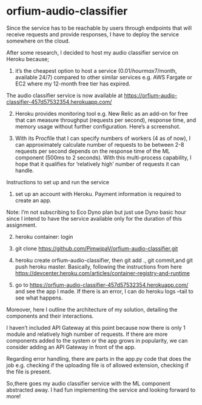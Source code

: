 # orfium-audio-classifier

Since the service has to be reachable by users through endpoints that will receive requests and provide responses, I have to deploy the service somewhere on the cloud.

After some research, I decided to host my audio classifier service on Heroku because;

1. it’s the cheapest option to host a service ($0.01/hour max$7/month, available 24/7) compared to other similar services e.g. AWS Fargate or EC2 where my 12-month free tier has expired.

The audio classifier service is now available at https://orfium-audio-classifier-457d57532354.herokuapp.com/


2. Heroku provides monitoring tool e.g. New Relic as an add-on for free that can measure throughput (requests per second), response time, and memory usage without further configuration. Here’s a screenshot.




3. With its Procfile that I can specify numbers of workers (4 as of now), I can approximately calculate number of requests to be between 2-8 requests per second depends on the response time of the ML component (500ms to 2 seconds). With this multi-process capability, I hope that it qualifies for ‘relatively high’ number of requests it can handle.



Instructions to set up and run the service 

1. set up an account with Heroku. Payment information is required to create an app.

Note: I’m not subscribing to Eco Dyno plan but just use Dyno basic hour since I intend to have the service available only for the duration of this assignment.

2. heroku container: login

3. git clone https://github.com/PimwipaV/orfium-audio-classifier.git

4. heroku create orfium-audio-classifier, then git add ., git commit,and git push heroku master. Basically, following the instructions from here https://devcenter.heroku.com/articles/container-registry-and-runtime

5. go to https://orfium-audio-classifier-457d57532354.herokuapp.com/ and see the app I made. If there is an error, I can do heroku logs –tail to see what happens.


Moreover, here I outline the architecture of my solution, detailing the components and their interactions. 


I haven’t included API Gateway at this point because now there is only 1 module and relatively high number of requests. If there are more components added to the system or the app grows in popularity, we can consider adding an API Gateway in front of the app.

Regarding error handling, there are parts in the app.py code that does the job e.g. checking if the uploading file is of allowed extension, checking if the file is present.

So,there goes my audio classifier service with the ML component abstracted away. I had fun implementing the service and looking forward to more!
